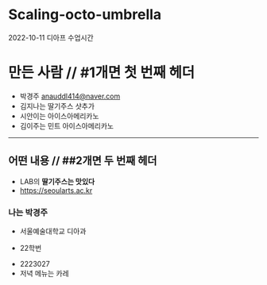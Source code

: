 # Scaling-octo-umbrella
2022-10-11 디아프 수업시간 


# 만든 사람 // #1개면 첫 번째 헤더
* 박경주 <anauddl414@naver.com>
* 김지나는 딸기주스 샷추가
* 시안이는 아이스아메리카노
* 김이주는 민트 아이스아메리카노 

<hr/>

## 어떤 내용 // ##2개면 두 번째 헤더
* LAB의 __딸기주스는 맛있다__
* https://seoularts.ac.kr

### 나는 박경주
* 서울예술대학교 디아과
- 22학번
+ 2223027
+ 저녁 메뉴는 카레
